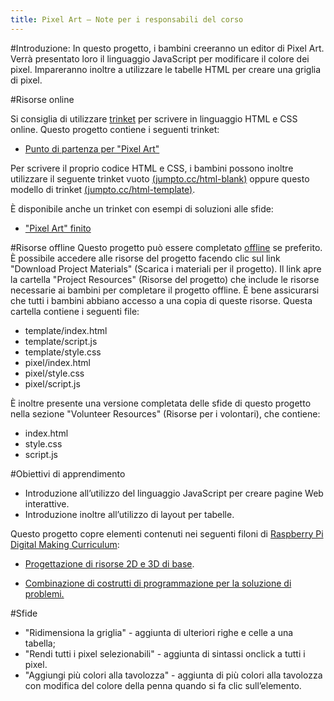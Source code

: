```yaml
---
title: Pixel Art – Note per i responsabili del corso
---
```


#Introduzione:
In questo progetto, i bambini creeranno un editor di Pixel Art. Verrà presentato loro il linguaggio JavaScript per modificare il colore dei pixel. Impareranno inoltre a utilizzare le tabelle HTML per creare una griglia di pixel.

#Risorse online

Si consiglia di utilizzare [trinket](https://trinket.io/) per scrivere in linguaggio HTML e CSS online. Questo progetto contiene i seguenti trinket:

+ [Punto di partenza per "Pixel Art"](https://trinket.io/html/web-pixel)

Per scrivere il proprio codice HTML e CSS, i bambini possono inoltre utilizzare il seguente trinket vuoto [(jumpto.cc/html-blank)](http://jumpto.cc/html-blank) oppure questo modello di trinket [(jumpto.cc/html-template)](http://jumpto.cc/html-template).

È disponibile anche un trinket con esempi di soluzioni alle sfide:

+ ["Pixel Art" finito](https://trinket.io/html/0e102a306b)

#Risorse offline
Questo progetto può essere completato [offline](../offline.html) se preferito. È possibile accedere alle risorse del progetto facendo clic sul link "Download Project Materials" (Scarica i materiali per il progetto). Il link apre la cartella "Project Resources" (Risorse del progetto) che include le risorse necessarie ai bambini per completare il progetto offline. È bene assicurarsi che tutti i bambini abbiano accesso a una copia di queste risorse. Questa cartella contiene i seguenti file:

+ template/index.html
+ template/script.js
+ template/style.css
+ pixel/index.html
+ pixel/style.css
+ pixel/script.js


È inoltre presente una versione completata delle sfide di questo progetto nella sezione "Volunteer Resources" (Risorse per i volontari), che contiene:

+ index.html
+ style.css
+ script.js

#Obiettivi di apprendimento
+ Introduzione all’utilizzo del linguaggio JavaScript per creare pagine Web interattive. 
+ Introduzione inoltre all’utilizzo di layout per tabelle. 

Questo progetto copre elementi contenuti nei seguenti filoni di [Raspberry Pi Digital Making Curriculum](http://rpf.io/curriculum):

+ [Progettazione di risorse 2D e 3D di base](https://www.raspberrypi.org/curriculum/design/creator).

+ [Combinazione di costrutti di programmazione per la soluzione di problemi.](https://www.raspberrypi.org/curriculum/programming/builder)

#Sfide
+ "Ridimensiona la griglia" - aggiunta di ulteriori righe e celle a una tabella;
+ "Rendi tutti i pixel selezionabili" - aggiunta di sintassi onclick a tutti i pixel.
+ "Aggiungi più colori alla tavolozza" - aggiunta di più colori alla tavolozza con modifica del colore della penna quando si fa clic sull’elemento. 

